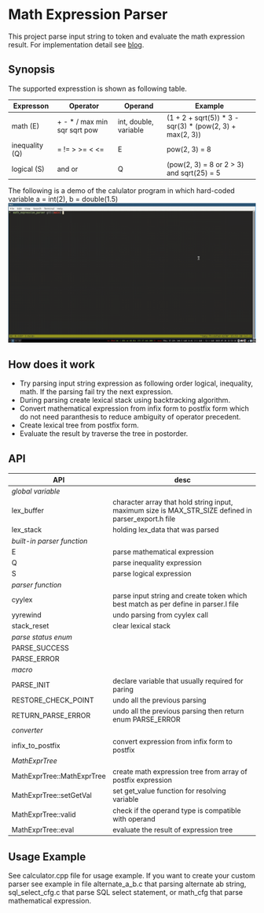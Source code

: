# Math Expression Parser

This project parse input string to token and evaluate the math expression result. For implementation detail see [blog](https://dev.to/taey/series/32557).

## Synopsis

The supported expresstion is shown as following table.

| Expresson      | Operator                      | Operand               | Example                                                    |
| -------------- | ----------------------------- | --------------------- | ---------------------------------------------------------- |
| math (E)       | + - \* / max min sqr sqrt pow | int, double, variable | (1 + 2 + sqrt(5)) \* 3 - sqr(3) \* (pow(2, 3) + max(2, 3)) |
| inequality (Q) | = != > >= < <=                | E                     | pow(2, 3) = 8                                              |
| logical (S)    | and or                        | Q                     | (pow(2, 3) = 8 or 2 > 3) and sqrt(25) = 5                  |

The following is a demo of the calulator program in which hard-coded variable a = int(2), b = double(1.5)
![demo](./imgs/math_expr_demo.gif)

## How does it work

- Try parsing input string expression as following order logical, inequality, math. If the parsing fail try the next expression.
- During parsing create lexical stack using backtracking algorithm.
- Convert mathematical expression from infix form to postfix form which do not need paranthesis to reduce ambiguity of operator precedent.
- Create lexical tree from postfix form.
- Evaluate the result by traverse the tree in postorder.

## API

| API                        | desc                                                                                                 |
| -------------------------- | ---------------------------------------------------------------------------------------------------- |
| _global variable_          |                                                                                                      |
| lex_buffer                 | character array that hold string input, maximum size is MAX_STR_SIZE defined in parser_export.h file |
| lex_stack                  | holding lex_data that was parsed                                                                     |
| _built-in parser function_ |                                                                                                      |
| E                          | parse mathematical expression                                                                        |
| Q                          | parse inequality expression                                                                          |
| S                          | parse logical expression                                                                             |
| _parser function_          |                                                                                                      |
| cyylex                     | parse input string and create token which best match as per define in parser.l file                  |
| yyrewind                   | undo parsing from cyylex call                                                                        |
| stack_reset                | clear lexical stack                                                                                  |
| _parse status enum_        |                                                                                                      |
| PARSE_SUCCESS              |                                                                                                      |
| PARSE_ERROR                |                                                                                                      |
| _macro_                    |                                                                                                      |
| PARSE_INIT                 | declare variable that usually required for paring                                                    |
| RESTORE_CHECK_POINT        | undo all the previous parsing                                                                        |
| RETURN_PARSE_ERROR         | undo all the previous parsing then return enum PARSE_ERROR                                           |
| _converter_                |                                                                                                      |
| infix_to_postfix           | convert expression from infix form to postfix                                                        |
| _MathExprTree_             |                                                                                                      |
| MathExprTree::MathExprTree | create math expression tree from array of postfix expression                                         |
| MathExprTree::setGetVal    | set get_value function for resolving variable                                                        |
| MathExprTree::valid        | check if the operand type is compatible with operand                                                 |
| MathExprTree::eval         | evaluate the result of expression tree                                                               |

## Usage Example

See calculator.cpp file for usage example. If you want to create your custom parser see example in file alternate_a_b.c that parsing alternate ab string, sql_select_cfg.c that parse SQL select statement, or math_cfg that parse mathematical expression.
